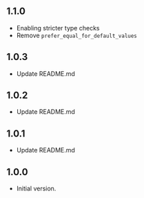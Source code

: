 ## 1.1.0
- Enabling stricter type checks
- Remove `prefer_equal_for_default_values`
## 1.0.3

- Update README.md

## 1.0.2

- Update README.md

## 1.0.1

- Update README.md

## 1.0.0

- Initial version.

